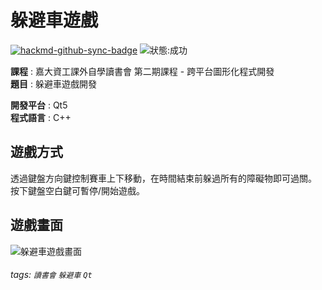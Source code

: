 # 躲避車遊戲

[![hackmd-github-sync-badge](https://hackmd.io/a_FH4UlTT1idIW9aLoRjcQ/badge)](https://hackmd.io/a_FH4UlTT1idIW9aLoRjcQ)
![狀態:成功](https://img.shields.io/badge/status-success-green)

**課程** : 嘉大資工課外自學讀書會 第二期課程 - 跨平台圖形化程式開發  
**題目** : 躲避車遊戲開發  

**開發平台** : Qt5  
**程式語言** : C++  

## 遊戲方式
透過鍵盤方向鍵控制賽車上下移動，在時間結束前躲過所有的障礙物即可過關。
按下鍵盤空白鍵可暫停/開始遊戲。  

## 遊戲畫面
![躲避車遊戲畫面](https://i.imgur.com/fyFCnyn.jpg)
###### tags: `讀書會` `躲避車` `Qt` 
